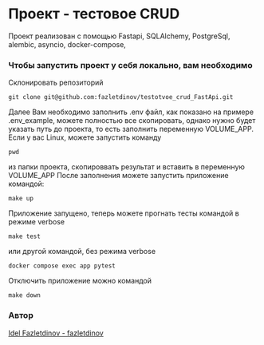 # Проект - тестовое CRUD

Проект реализован с помощью Fastapi, SQLAlchemy, PostgreSql, alembic, asyncio,
docker-compose,

### Чтобы запустить проект у себя локально, вам необходимо

Склонировать репозиторий

```
git clone git@github.com:fazletdinov/testotvoe_crud_FastApi.git
```

Далее Вам необходимо заполнить .env файл, как показано
на примере .env_example, можете полностью все скопировать,
однако нужно будет указать путь до проекта, то есть заполнить
переменную VOLUME_APP. Если у вас Linux, можете запустить команду

```commandline
pwd
```

из папки проекта, скопироввать результат и вставить в переменную VOLUME_APP
После заполнения можете запустить приложение командой:

```
make up
```

Приложение запущено, теперь можете прогнать тесты командой
в режиме verbose
```
make test
```
или другой командой, без режима verbose
```
docker compose exec app pytest
```

Отключить приложение можно командой

```commandline
make down
```

### Автор

[Idel Fazletdinov - fazletdinov](https://github.com/fazletdinov)
